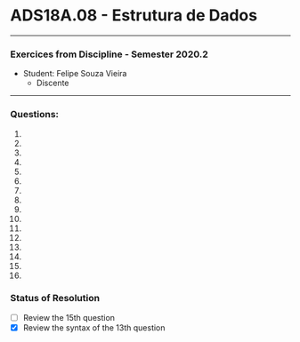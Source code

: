 # ADS18A.08 -  Estrutura de Dados
---
### Exercices from Discipline - Semester 2020.2
* Student: Felipe Souza Vieira
   * Discente
***

### Questions:

1. 
2.
3.
4.
5.
6.
7.
8.
9.
10.
11.
12.
13.
14.
15.
16.


### Status of **Resolution**

- [ ] Review the 15th question
- [x] Review the syntax of the 13th question
